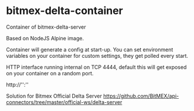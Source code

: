 # bitmex-delta-container
Container of bitmex-delta-server

Based on NodeJS Alpine image. 

Container will generate a config at start-up.
You can set environment variables on your container for custom settings, they get polled every start.

HTTP interface running internal on TCP 4444, default this will get exposed on your container on a random port.

http://'<your-container-IP>':'<attached-port>'

Solution for Bitmex Official Delta Server
https://github.com/BitMEX/api-connectors/tree/master/official-ws/delta-server
